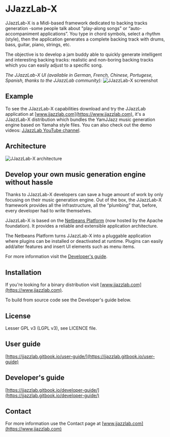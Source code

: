 # JJazzLab-X

JJazzLab-X is a Midi-based framework dedicated to backing tracks generation -some people talk about "play-along songs" or “auto-accompaniment applications”. You type in chord symbols, select a rhythm (style), then the application generates a complete backing track with drums, bass, guitar, piano, strings, etc. 

The objective is to develop a jam buddy able to quickly generate intelligent and interesting backing tracks: realistic and non-boring backing tracks which you can easily adjust to a specific song.

*The JJazzLab-X UI (available in German, French, Chinese, Portugese, Spanish, thanks to the JJazzLab community):* 
![JJazzLab-X screenshot](https://github.com/jjazzboss/JJazzLab-X/blob/master/Graphics/JJazzLab3.0Full.png)

## Example

To see the JJazzLab-X capabilities download and try the JJazzLab application at [www.jjazzlab.com](https://www.jjazzlab.com), it's a JJazzLab-X distribution which bundles the YamJJazz music generation engine based on Yamaha style files. You can also check out the demo videos: [JJazzLab YouTube channel](https://www.youtube.com/channel/UC0L3SwjY6bhTj6jsbOYzzAw).

## Architecture

![JJazzLab-X architecture](https://github.com/jjazzboss/JJazzLab-X/blob/master/Graphics/JJazzLab-X-architecture.jpg)

## Develop your own music generation engine without hassle

Thanks to JJazzLab-X developers can save a huge amount of work by only focusing on their music generation engine. Out of the box, the JJazzLab-X framework provides all the infrastructure, all the “plumbing” that, before, every developer had to write themselves. 

JJazzLab-X is based on the [Netbeans Platform](https://netbeans.org/features/platform/features.html) (now hosted by the Apache foundation). It provides a reliable and extensible application architecture.

The Netbeans Platform turns JJazzLab-X into a pluggable application where plugins can be installed or deactivated at runtime. Plugins can easily add/alter features and insert UI elements such as menu items.

For more information visit the [Developer's guide](https://jjazzlab.gitbook.io/developer-guide/).

## Installation

If you're looking for a binary distribution visit [www.jjazzlab.com](https://www.jjazzlab.com).

To build from source code see the Developer's guide below.

## License

Lesser GPL v3 (LGPL v3), see LICENCE file.

## User guide

[https://jjazzlab.gitbook.io/user-guide/](https://jjazzlab.gitbook.io/user-guide)

## Developer's guide 

[https://jjazzlab.gitbook.io/developer-guide/](https://jjazzlab.gitbook.io/developer-guide/)

## Contact

For more information use the Contact page at [www.jjazzlab.com](https://www.jjazzlab.com)

